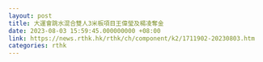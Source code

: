 ```yaml
---
layout: post
title: 大運會跳水混合雙人3米板項目王偉瑩及楊凌奪金
date: 2023-08-03 15:59:45.000000000 +08:00
link: https://news.rthk.hk/rthk/ch/component/k2/1711902-20230803.htm
categories: rthk
---
```



